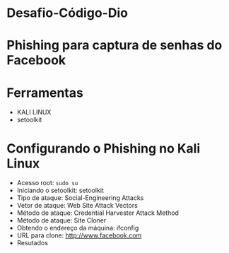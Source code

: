 # Desafio-Código-Dio
# Phishing para captura de senhas do Facebook
# Ferramentas
* KALI LINUX
* setoolkit
# Configurando o Phishing no Kali Linux
* Acesso root: `sudo su`
* Iniciando o setoolkit: setoolkit
* Tipo de ataque: Social-Engineering Attacks
* Vetor de ataque: Web Site Attack Vectors
* Método de ataque: Credential Harvester Attack Method 
* Método de ataque: Site Cloner
* Obtendo o endereço da máquina: ifconfig
* URL para clone: http://www.facebook.com
* Resutados
